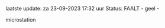laatste update: 
za 23-09-2023 17:32   uur 
Status: FAALT - geel - 
<div class="service Y">microstation</div>